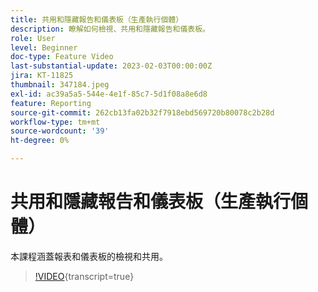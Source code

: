 ```yaml
---
title: 共用和隱藏報告和儀表板（生產執行個體）
description: 瞭解如何檢視、共用和隱藏報告和儀表板。
role: User
level: Beginner
doc-type: Feature Video
last-substantial-update: 2023-02-03T00:00:00Z
jira: KT-11825
thumbnail: 347184.jpeg
exl-id: ac39a5a5-544e-4e1f-85c7-5d1f08a8e6d8
feature: Reporting
source-git-commit: 262cb13fa02b32f7918ebd569720b80078c2b28d
workflow-type: tm+mt
source-wordcount: '39'
ht-degree: 0%

---
```


# 共用和隱藏報告和儀表板（生產執行個體）

本課程涵蓋報表和儀表板的檢視和共用。

>[!VIDEO](https://video.tv.adobe.com/v/347184/?learn=on){transcript=true}
